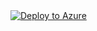 <a href="https://azuredeploy.net/" target="_blank">
    <img alt="Deploy to Azure" src="http://azuredeploy.net/deploybutton.png"/>
</a>